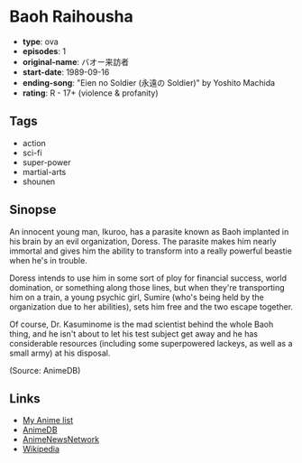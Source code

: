 # Baoh Raihousha

-   **type**: ova
-   **episodes**: 1
-   **original-name**: バオー来訪者
-   **start-date**: 1989-09-16
-   **ending-song**: "Eien no Soldier (永遠の Soldier)" by Yoshito Machida
-   **rating**: R - 17+ (violence & profanity)

## Tags

-   action
-   sci-fi
-   super-power
-   martial-arts
-   shounen

## Sinopse

An innocent young man, Ikuroo, has a parasite known as Baoh implanted in his brain by an evil organization, Doress. The parasite makes him nearly immortal and gives him the ability to transform into a really powerful beastie when he's in trouble.

Doress intends to use him in some sort of ploy for financial success, world domination, or something along those lines, but when they're transporting him on a train, a young psychic girl, Sumire (who's being held by the organization due to her abilities), sets him free and the two escape together.

Of course, Dr. Kasuminome is the mad scientist behind the whole Baoh thing, and he isn't about to let his test subject get away and he has considerable resources (including some superpowered lackeys, as well as a small army) at his disposal.

(Source: AnimeDB)

## Links

-   [My Anime list](https://myanimelist.net/anime/1468/Baoh_Raihousha)
-   [AnimeDB](http://anidb.info/perl-bin/animedb.pl?show=anime&aid=941)
-   [AnimeNewsNetwork](http://www.animenewsnetwork.com/encyclopedia/anime.php?id=259)
-   [Wikipedia](http://en.wikipedia.org/wiki/Baoh)
